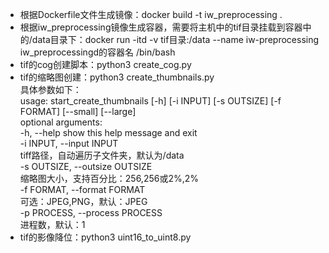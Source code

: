 - 根据Dockerfile文件生成镜像：docker build -t iw_preprocessing .
- 根据iw_preprocessing镜像生成容器，需要将主机中的tif目录挂载到容器中的/data目录下：docker run -itd -v tif目录:/data --name iw-preprocessing iw_preprocessingd的容器名 /bin/bash
- tif的cog创建脚本：python3 create_cog.py
- tif的缩略图创建：python3 create_thumbnails.py<br/>
  具体参数如下：<br/>
  usage: start_create_thumbnails [-h] [-i INPUT] [-s OUTSIZE] [-f FORMAT] [--small] [--large]<br/>
  optional arguments:<br/>
        -h, --help          show this help message and exit<br/>
        -i INPUT, --input INPUT<br/>
                tiff路径，自动遍历子文件夹，默认为/data<br/>
        -s OUTSIZE, --outsize OUTSIZE<br/>
                缩略图大小，支持百分比：256,256或2%,2%<br/>
        -f FORMAT, --format FORMAT<br/>
                可选：JPEG,PNG，默认：JPEG<br/>
        -p PROCESS, --process PROCESS<br/>
                进程数，默认：1<br/>
- tif的影像降位：python3 uint16_to_uint8.py
